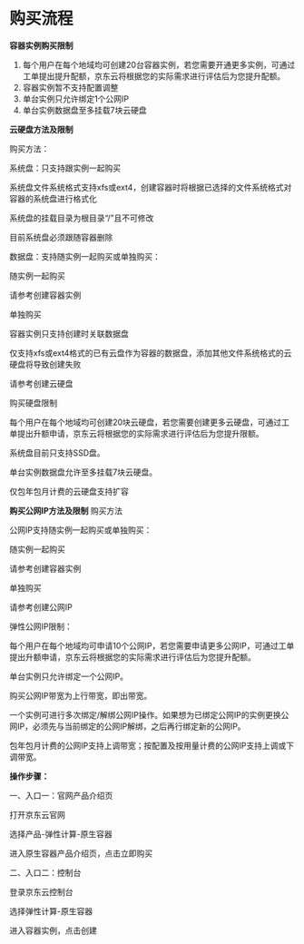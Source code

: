 
# 购买流程

**容器实例购买限制**

 1. 每个用户在每个地域均可创建20台容器实例，若您需要开通更多实例，可通过工单提出提升配额，京东云将根据您的实际需求进行评估后为您提升配额。
 2. 容器实例暂不支持配置调整
 3. 单台实例只允许绑定1个公网IP
 4. 单台实例数据盘至多挂载7块云硬盘

**云硬盘方法及限制**

购买方法： 

系统盘：只支持跟实例一起购买

系统盘文件系统格式支持xfs或ext4，创建容器时将根据已选择的文件系统格式对容器的系统盘进行格式化

系统盘的挂载目录为根目录“/”且不可修改

目前系统盘必须跟随容器删除

数据盘：支持随实例一起购买或单独购买： 

随实例一起购买

请参考创建容器实例

单独购买

容器实例只支持创建时关联数据盘

仅支持xfs或ext4格式的已有云盘作为容器的数据盘，添加其他文件系统格式的云硬盘将导致创建失败

请参考创建云硬盘

购买硬盘限制 

每个用户在每个地域均可创建20块云硬盘，若您需要创建更多云硬盘，可通过工单提出升额申请，京东云将根据您的实际需求进行评估后为您提升限额。

系统盘目前只支持SSD盘。

单台实例数据盘允许至多挂载7块云硬盘。

仅包年包月计费的云硬盘支持扩容


**购买公网IP方法及限制**
购买方法

公网IP支持随实例一起购买或单独购买：

随实例一起购买

请参考创建容器实例

单独购买

请参考创建公网IP

弹性公网IP限制：

每个用户在每个地域均可申请10个公网IP，若您需要申请更多公网IP，可通过工单提出升额申请，京东云将根据您的实际需求进行评估后为您提升配额。

单台实例只允许绑定一个公网IP。

购买公网IP带宽为上行带宽，即出带宽。

一个实例可进行多次绑定/解绑公网IP操作。如果想为已绑定公网IP的实例更换公网IP，必须先与当前绑定的公网IP解绑，之后再行绑定新的公网IP。

包年包月计费的公网IP支持上调带宽；按配置及按用量计费的公网IP支持上调或下调带宽。


**操作步骤：**

一、入口一：官网产品介绍页

打开京东云官网

选择产品-弹性计算-原生容器

进入原生容器产品介绍页，点击立即购买

二、入口二：控制台

登录京东云控制台

选择弹性计算-原生容器

进入容器实例，点击创建